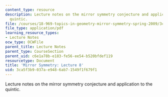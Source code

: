 ```yaml
---
content_type: resource
description: Lecture notes on the mirror symmetry conjecture and application to the
  quintic.
file: /courses/18-969-topics-in-geometry-mirror-symmetry-spring-2009/3ca5f3b9037ae9486ab71549f1f679f1_MIT18_969s09_lec08.pdf
file_type: application/pdf
learning_resource_types:
- Lecture Notes
ocw_type: OCWFile
parent_title: Lecture Notes
parent_type: CourseSection
parent_uid: c6e1a78b-e183-fe56-ee54-b520bfdef119
resourcetype: Document
title: 'Mirror Symmetry: Lecture 8'
uid: 3ca5f3b9-037a-e948-6ab7-1549f1f679f1
---
```

Lecture notes on the mirror symmetry conjecture and application to the quintic.

